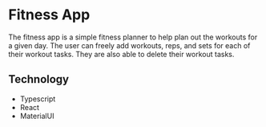 # Fitness App
The fitness app is a simple fitness planner to help plan out the workouts for a given day. The user can freely add workouts, reps, and sets for each of their workout tasks. They are also able to delete their workout tasks.

## Technology
- Typescript
- React
- MaterialUI
